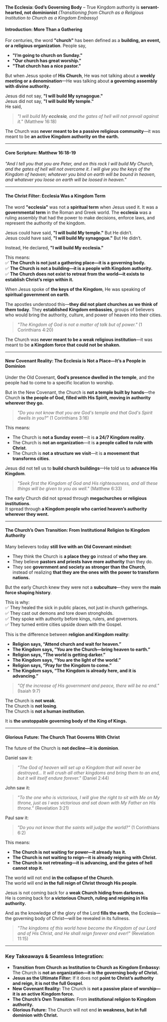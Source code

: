 **The Ecclesia: God’s Governing Body** – True Kingdom authority is **servant-hearted, not dominionist**
_(Transitioning from Church as a Religious Institution to Church as a Kingdom Embassy)_

#### **Introduction: More Than a Gathering**

For centuries, the word **"church"** has been defined as a **building, an event, or a religious organization**. People say,

- **"I’m going to church on Sunday."**
- **"Our church has great worship."**
- **"That church has a nice pastor."**

But when Jesus spoke of **His Church**, He was not talking about a **weekly meeting or a denomination**—He was talking about **a governing assembly with divine authority.**

Jesus did not say, **"I will build My synagogue."**  
Jesus did not say, **"I will build My temple."**  
He said,

> _"I will build My **ecclesia**, and the gates of hell will not prevail against it."_ (Matthew 16:18)

The Church was **never meant to be a passive religious community**—it was meant to be **an active Kingdom authority on the earth.**

---

#### **Core Scripture: Matthew 16:18-19**

_"And I tell you that you are Peter, and on this rock I will build My Church, and the gates of hell will not overcome it. I will give you the keys of the Kingdom of heaven; whatever you bind on earth will be bound in heaven, and whatever you loose on earth will be loosed in heaven."_

---

#### **The Christ Filter: Ecclesia Was a Kingdom Term**

The word **"ecclesia"** was not a **spiritual term** when Jesus used it. It was a **governmental term** in the Roman and Greek world. The **ecclesia** was a ruling assembly that had the power to make decisions, enforce laws, and represent the authority of the kingdom.

Jesus could have said, **"I will build My temple."** But He didn’t.  
Jesus could have said, **"I will build My synagogue."** But He didn’t.

Instead, He declared, **"I will build My ecclesia."**

This means:  
✅ **The Church is not just a gathering place—it is a governing body.**  
✅ **The Church is not a building—it is a people with Kingdom authority.**  
✅ **The Church does not exist to retreat from the world—it exists to establish Christ’s reign within it.**

When Jesus spoke of **the keys of the Kingdom**, He was speaking of **spiritual government on earth**.

The apostles understood this—**they did not plant churches as we think of them today**. They **established Kingdom embassies**, groups of believers who would bring the authority, culture, and power of heaven into their cities.

> _"The Kingdom of God is not a matter of talk but of power."_ (1 Corinthians 4:20)

The Church was **never meant to be a weak religious institution**—it was meant to be **a Kingdom force that could not be shaken.**

---

#### **New Covenant Reality: The Ecclesia is Not a Place—It’s a People in Dominion**

Under the Old Covenant, **God’s presence dwelled in the temple**, and the people had to come to a specific location to worship.

But in the New Covenant, the Church is **not a temple built by hands**—the Church **is the people of God, filled with His Spirit, moving in authority wherever they go.**

> _"Do you not know that you are God's temple and that God's Spirit dwells in you?"_ (1 Corinthians 3:16)

This means:

- The Church is **not a Sunday event**—it is **a 24/7 Kingdom reality**.
- The Church is **not an organization**—it is **a people called to rule with Christ**.
- The Church is **not a structure we visit**—it is **a movement that transforms cities**.

Jesus did not tell us to **build church buildings**—He told us to **advance His Kingdom**.

> _"Seek first the Kingdom of God and His righteousness, and all these things will be given to you as well."_ (Matthew 6:33)

The early Church did not spread through **megachurches or religious institutions**.  
It spread through **a Kingdom people who carried heaven’s authority wherever they went.**

---

#### **The Church’s Own Transition: From Institutional Religion to Kingdom Authority**

Many believers today **still live with an Old Covenant mindset**:

- They think the Church is **a place they go** instead of **who they are**.
- They believe **pastors and priests have more authority** than they do.
- They see **government and society as stronger than the Church**, instead of realizing **that they are the ones with the power to transform nations.**

But the early Church knew they were not a **subculture**—they were the **main force shaping history**.

This is why:  
✅ They healed the sick in public places, not just in church gatherings.  
✅ They cast out demons and tore down strongholds.  
✅ They spoke with authority before kings, rulers, and governors.  
✅ They turned entire cities upside down with the Gospel.

This is the difference between **religion and Kingdom reality**:

- **Religion says, “Attend church and wait for heaven.”**
- **The Kingdom says, “You are the Church—bring heaven to earth.”**
- **Religion says, “The world is getting darker.”**
- **The Kingdom says, “You are the light of the world.”**
- **Religion says, “Pray for the Kingdom to come.”**
- **The Kingdom says, “The Kingdom is already here, and it is advancing.”**

> _"Of the increase of His government and peace, there will be no end."_ (Isaiah 9:7)

The Church is **not weak**.  
The Church is **not losing**.  
The Church is **not a human institution**.

It is **the unstoppable governing body of the King of Kings.**

---

#### **Glorious Future: The Church That Governs With Christ**

The future of the Church is **not decline—it is dominion**.

Daniel saw it:

> _"The God of heaven will set up a Kingdom that will never be destroyed… It will crush all other kingdoms and bring them to an end, but it will itself endure forever."_ (Daniel 2:44)

John saw it:

> _"To the one who is victorious, I will give the right to sit with Me on My throne, just as I was victorious and sat down with My Father on His throne."_ (Revelation 3:21)

Paul saw it:

> _"Do you not know that the saints will judge the world?"_ (1 Corinthians 6:2)

This means:

- **The Church is not waiting for power—it already has it.**
- **The Church is not waiting to reign—it is already reigning with Christ.**
- **The Church is not retreating—it is advancing, and the gates of hell cannot stop it.**

The world will not end **in the collapse of the Church**.  
The world will end **in the full reign of Christ through His people**.

Jesus is not coming back for a **weak Church hiding from darkness**.  
He is coming back for **a victorious Church, ruling and reigning in His authority.**

And as the knowledge of the glory of the Lord **fills the earth**, the Ecclesia—the governing body of Christ—will be revealed in its fullness.

> _"The kingdoms of this world have become the Kingdom of our Lord and of His Christ, and He shall reign forever and ever!"_ (Revelation 11:15)

---

### **Key Takeaways & Seamless Integration:**

- **Transition from Church as Institution to Church as Kingdom Embassy:** The Church is **not an organization—it is the governing body of Christ.**
- **Jesus as the Ultimate Filter:** If it does not **point to Christ’s authority and reign, it is not the full Gospel.**
- **New Covenant Reality:** The Church is **not a passive place of worship—it is an active Kingdom force.**
- **The Church’s Own Transition:** From **institutional religion to Kingdom authority.**
- **Glorious Future:** The Church will not end **in weakness, but in full dominion with Christ.**